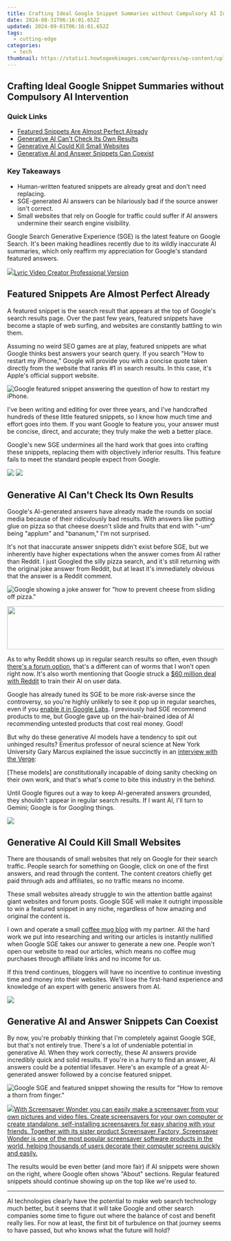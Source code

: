 ```yaml
---
title: Crafting Ideal Google Snippet Summaries without Compulsory AI Intervention
date: 2024-08-31T06:16:01.652Z
updated: 2024-09-01T06:16:01.652Z
tags:
  - cutting-edge
categories:
  - tech
thumbnail: https://static1.howtogeekimages.com/wordpress/wp-content/uploads/2023/12/shutterstock_2385991203.jpg
---
```


## Crafting Ideal Google Snippet Summaries without Compulsory AI Intervention

### Quick Links

* [Featured Snippets Are Almost Perfect Already](https://screen-mirror.techidaily.com/in-2024-how-to-screen-mirroring-google-pixel-7a-to-pc-drfone-by-drfone-android/)
* [Generative AI Can't Check Its Own Results](https://tech-hub.techidaily.com/discover-exceptional-artifice-intelligence-based-search-systems-tailored-for-seamless-internet-queries/)
* [Generative AI Could Kill Small Websites](https://hardware-tips.techidaily.com/mastering-technology-with-expert-tips-from-tom/)
* [Generative AI and Answer Snippets Can Coexist](https://article-tips.techidaily.com/top-11-kid-friendly-waterproof-vlog-cameras-for-newbies-for-2024/)

### Key Takeaways

* Human-written featured snippets are already great and don't need replacing.
* SGE-generated AI answers can be hilariously bad if the source answer isn't correct.
* Small websites that rely on Google for traffic could suffer if AI answers undermine their search engine visibility.

 Google Search Generative Experience (SGE) is the latest feature on Google Search. It's been making headlines recently due to its wildly inaccurate AI summaries, which only reaffirm my appreciation for Google's standard featured answers.

<!-- affiliate ads begin -->
<a href="https://secure.2checkout.com/order/checkout.php?PRODS=11224199&QTY=1&AFFILIATE=108875&CART=1"><img src="https://secure.avangate.com/images/merchant/e09fdffe648a30658a9657bbed7b2388/products/copy_boxshot_lyricvideo.png" border="0">Lyric Video Creator Professional Version</a>
<!-- affiliate ads end -->
##  Featured Snippets Are Almost Perfect Already

 A featured snippet is the search result that appears at the top of Google's search results page. Over the past few years, featured snippets have become a staple of web surfing, and websites are constantly battling to win them.

 Assuming no weird SEO games are at play, featured snippets are what Google thinks best answers your search query. If you search "How to restart my iPhone," Google will provide you with a concise quote taken directly from the website that ranks #1 in search results. In this case, it's Apple's official support website.

![Google featured snippet answering the question of how to restart my iPhone.](https://static1.howtogeekimages.com/wordpress/wp-content/uploads/2024/06/applum.png) 

 I've been writing and editing for over three years, and I've handcrafted hundreds of these little featured snippets, so I know how much time and effort goes into them. If you want Google to feature you, your answer must be concise, direct, and accurate; they truly make the web a better place.

 Google's new SGE undermines all the hard work that goes into crafting these snippets, replacing them with objectively inferior results. This feature fails to meet the standard people expect from Google.

<!-- affiliate ads begin -->
<a href="https://shop.manycam.com/order/checkout.php?PRODS=17727588&QTY=1&AFFILIATE=108875&CART=1"><img src="https://secure.avangate.com/images/merchant/8230bea7d54bcdf99cdfe85cb07313d5/mcaffbanner600x500.png" border="0"></a>
<a href="https://shop.manycam.com/order/checkout.php?PRODS=17727588&QTY=1&AFFILIATE=108875&CART=1"><img src="https://secure.avangate.com/images/merchant/8230bea7d54bcdf99cdfe85cb07313d5/Affiliates_300x250px_valentinesday.png" border="0"></a>
<!-- affiliate ads end -->
##  Generative AI Can't Check Its Own Results

 Google's AI-generated answers have already made the rounds on social media because of their ridiculously bad results. With answers like putting glue on pizza so that cheese doesn't slide and fruits that end with "-um" being "applum" and "bananum," I'm not surprised.

 It's not that inaccurate answer snippets didn't exist before SGE, but we inherently have higher expectations when the answer comes from AI rather than Reddit. I just Googled the silly pizza search, and it's still returning with the original joke answer from Reddit, but at least it's immediately obvious that the answer is a Reddit comment.

![Google showing a joke answer for "how to prevent cheese from sliding off pizza."](https://static1.howtogeekimages.com/wordpress/wp-content/uploads/2024/06/pizzaum-1.png) 

<!-- affiliate ads begin -->
<a href="https://imp.i110150.net/c/5597632/924299/11305" target="_top" id="924299"><img src="//a.impactradius-go.com/display-ad/11305-924299" border="0" alt="" width="520" height="100"/></a>
<!-- affiliate ads end -->
 As to why Reddit shows up in regular search results so often, even though [there's a forum option](https://some-approaches.techidaily.com/updated-unraveling-virtual-physical-coexistence-what-is-mixed-reality/), that's a different can of worms that I won't open right now. It's also worth mentioning that Google struck a [$60 million deal with Reddit](https://www.theverge.com/2024/2/22/24080165/google-reddit-ai-training-data) to train their AI on user data.

 Google has already tuned its SGE to be more risk-averse since the controversy, so you're highly unlikely to see it pop up in regular searches, even if you [enable it in Google Labs](https://fox-cloud.techidaily.com/2024-approved-powering-up-your-action-footage-one-gadget-at-a-time/). I previously had SGE recommend products to me, but Google gave up on the hair-brained idea of AI recommending untested products that cost real money. Good!

 But why do these generative AI models have a tendency to spit out unhinged results? Emeritus professor of neural science at New York University Gary Marcus explained the issue succinctly in an [interview with the Verge](https://www.theverge.com/2024/5/24/24164119/google-ai-overview-mistakes-search-race-openai):

 \[These models\] are constitutionally incapable of doing sanity checking on their own work, and that's what's come to bite this industry in the behind.

 Until Google figures out a way to keep AI-generated answers grounded, they shouldn't appear in regular search results. If I want AI, I'll turn to Gemini; Google is for Googling things.

<!-- affiliate ads begin -->
<a href="https://store.iobit.com/order/checkout.php?PRODS=4596923&QTY=1&AFFILIATE=108875&CART=1"><img src="https://secure.avangate.com/images/merchant/184260348236f9554fe9375772ff966e/ascscan_468X60.png" border="0"></a>
<!-- affiliate ads end -->
##  Generative AI Could Kill Small Websites

 There are thousands of small websites that rely on Google for their search traffic. People search for something on Google, click on one of the first answers, and read through the content. The content creators chiefly get paid through ads and affiliates, so no traffic means no income.

 These small websites already struggle to win the attention battle against giant websites and forum posts. Google SGE will make it outright impossible to win a featured snippet in any niche, regardless of how amazing and original the content is.

 I own and operate a small [coffee mug blog](https://coffeemugcollection.com/) with my partner. All the hard work we put into researching and writing our articles is instantly nullified when Google SGE takes our answer to generate a new one. People won't open our website to read our articles, which means no coffee mug purchases through affiliate links and no income for us.

 If this trend continues, bloggers will have no incentive to continue investing time and money into their websites. We'll lose the first-hand experience and knowledge of an expert with generic answers from AI.

<!-- affiliate ads begin -->
<a href="https://secure.2checkout.com/order/checkout.php?PRODS=3546200&QTY=1&AFFILIATE=108875&CART=1"><img src="http://www.binteko.com/sites/default/files/banner01_468x60a.gif" border="0"></a>
<!-- affiliate ads end -->
##  Generative AI and Answer Snippets Can Coexist

 By now, you're probably thinking that I'm completely against Google SGE, but that's not entirely true. There's a lot of undeniable potential in generative AI. When they work correctly, these AI answers provide incredibly quick and solid results. If you're in a hurry to find an answer, AI answers could be a potential lifesaver. Here's an example of a great AI-generated answer followed by a concise featured snippet.

![Google SGE and featured snippet showing the results for "How to remove a thorn from finger."](https://static1.howtogeekimages.com/wordpress/wp-content/uploads/2024/06/thornum.png) 

<!-- affiliate ads begin -->
<a href="https://secure.2checkout.com/order/checkout.php?PRODS=195080&QTY=1&AFFILIATE=108875&CART=1"><img src="https://www.blumentals.net/scrwonder/images/screensaver-software.png" border="0">With Screensaver Wonder you can easily make a screensaver from your own pictures and video files. Create screensavers for your own computer or create standalone, self-installing screensavers for easy sharing with your friends. Together with its sister product Screensaver Factory, Screensaver Wonder is one of the most popular screensaver software products in the world, helping thousands of users decorate their computer screens quickly and easily.</a>
<!-- affiliate ads end -->
 The results would be even better (and more fair) if AI snippets were shown on the right, where Google often shows "About" sections. Regular featured snippets should continue showing up on the top like we're used to.

---

 AI technologies clearly have the potential to make web search technology much better, but it seems that it will take Google and other search companies some time to figure out where the balance of cost and benefit really lies. For now at least, the first bit of turbulence on that journey seems to have passed, but who knows what the future will hold?

<ins class="adsbygoogle"
     style="display:block"
     data-ad-format="autorelaxed"
     data-ad-client="ca-pub-7571918770474297"
     data-ad-slot="1223367746"></ins>



<ins class="adsbygoogle"
     style="display:block"
     data-ad-client="ca-pub-7571918770474297"
     data-ad-slot="8358498916"
     data-ad-format="auto"
     data-full-width-responsive="true"></ins>


